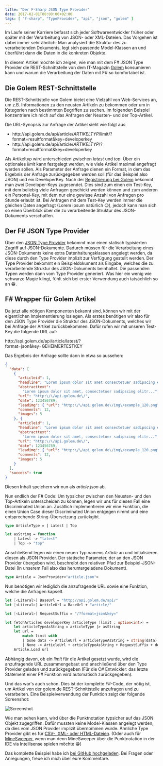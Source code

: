 ```yaml
---
title: "Der F-Sharp JSON Type Provider"
date: 2017-02-01T00:00:00+02:00
tags: [ "f-sharp", "TypeProvider", "api", "json", "golem" ]
---
```

Im Laufe seiner Karriere befasst sich jeder Softwareentwickler früher oder später mit der Verarbeitung von JSON- oder XML-Dateien. Das Vorgehen ist dabei immer sehr ähnlich: Man analysiert die Struktur des zu verarbeitenden Dokuments, legt sich passende Model-Klassen an und überführt dann die Daten in die konkreten Objekte.

In diesem Artikel möchte ich zeigen, wie man mit dem F# JSON Type Provider die REST-Schnittstelle von dem IT-Magazin [Golem](http://www.golem.de/) konsumieren kann und warum die Verarbeitung der Daten mit F# so komfortabel ist.

## Die Golem REST-Schnittstelle
Die REST-Schnittstelle von Golem bietet eine Vielzahl von Web-Services an, um z.B. Informationen zu den neusten Artikeln zu bekommen oder um in Kategorien nach bestimmten Begriffen zu suchen. Im folgenden Beispiel konzentriere ich mich auf das Anfragen der Neusten- und der Top-Artikel.

Die URL-Synopsis zur Anfrage der Artikel sieht wie folgt aus:

* ht<span>tp://api.golem.de/api/article/*ARTIKELTYP*/limit/?format=resultformat&key=developerkey
* ht<span>tp://api.golem.de/api/article/*ARTIKELTYP*/?format=resultformat&key=developerkey

Als Artikeltyp wird unterschieden zwischen *latest* und *top*. Über ein optionales *limit* kann festgelegt werden, wie viele Artikel maximal angefragt werden sollen. Als Parameter der Anfrage dienen ein Format, in dem das Ergebnis der Anfrage zurückgegeben werden soll (für das Beispiel also JSON) und ein DeveloperKey. Nach der [Registrierung bei Golem](http://api.golem.de/apimanage/index.php) bekommt man zwei Developer-Keys zugesendet. Dies sind zum einen ein Test-Key, mit dem beliebig viele Anfragen geschickt werden können und zum anderen ein Personal-Key, mit dem nur eine gewisse Anzahl von Anfragen pro Stunde erlaubt ist. Bei Anfragen mit dem Test-Key werden immer die gleichen Daten angefragt (Lorem ipsum natürlich 😉), jedoch kann man sich so einen Überblick über die zu verarbeitende Struktur des JSON-Dokuments verschaffen.

## Der F# JSON Type Provider
Über den [JSON Type Provider](http://fsharp.github.io/FSharp.Data/library/JsonProvider.html) bekommt man einen statisch typisierten Zugriff auf JSON-Dokumente. Dadurch müssen für die Verarbeitung eines JSON-Dokuments keine extra Datenhaltungsklassen angelegt werden, da diese durch den Type Provider implizit zur Verfügung gestellt werden. Der Type Provider bekommt ein Beispieldokument als Eingabe, welches die zu verarbeitende Struktur des JSON-Dokuments beinhaltet. Die passenden Typen werden dann vom Type Provider generiert. Was hier ein wenig wie schwarze Magie klingt, fühlt sich bei erster Verwendung auch tatsächlich so an 😁.

## F# Wrapper für Golem Artikel
Da jetzt alle nötigen Komponenten bekannt sind, können wir mit der eigentlichen Implementierung loslegen. Als erstes benötigen wir also für den JSON Type Provider die Struktur des JSON-Dokuments, welches wir bei Anfrage der Artikel zurückbekommen. Dafür rufen wir mit unseren Test-Key die folgende URL auf:

ht<span>tp://api.golem.de/api/article/latest/?format=json&key=GEHEIMERTESTKEY

Das Ergebnis der Anfrage sollte dann in etwa so aussehen:

```json
{
  "data": [
    {
      "articleid": 1,
      "headline": "Lorem ipsum dolor sit amet consectetuer sadipscing elitr sed",
      "abstracttext":
        "Lorem ipsum dolor sit amet, consectetuer sadipscing elitr...",
      "url": "http:\/\/api.golem.de\/",
      "date": 123456789,
      "leadimg": { "url": "http:\/\/api.golem.de\/img\/example_120.png", "height": 90, "width": 120 },
      "comments": 12,
      "images": 5
    }, {
      "articleid": 1,
      "headline": "Lorem ipsum dolor sit amet consectetuer sadipscing elitr sed",
      "abstracttext":
        "Lorem ipsum dolor sit amet, consectetuer sadipscing elitr...",
      "url": "http:\/\/api.golem.de\/",
      "date": 123456789,
      "leadimg": { "url": "http:\/\/api.golem.de\/img\/example_120.png", "height": 90, "width": 120 },
      "comments": 12,
      "images": 5
    }
  ],
  "success": true
}
```

Diesen Inhalt speichern wir nun als *article.json* ab.

Nun endlich der F# Code: Um typsicher zwischen den Neusten- und den Top-Artikeln unterscheiden zu können, legen wir uns für diesen Fall eine Discriminated Union an. Zusätlich implementieren wir eine Funktion, die einen Union Case dieser Discriminated Union entgegen nimmt und eine entsprechende String-Übersetzung zurückgibt.

```fsharp
type ArticleType = | Latest | Top 

let asString = function
    | Latest -> "latest"
    | Top -> "top"
```

Anschließend legen wir einen neuen Typ namens *Article* an und initialisieren diesen als JSON Provider. Der statische Parameter, der an den JSON Provider übergeben wird, beschreibt den relativen Pfad zur Beispiel-JSON-Datei (In unserem Fall also das heruntergeladene Dokument).

```fsharp
type Article = JsonProvider<"article.json">
```

Nun benötigen wir lediglich die anzufragende URL sowie eine Funktion, welche die Anfragen kapselt.

```fsharp
let [<Literal>] BaseUrl = "http://api.golem.de/api/"
let [<Literal>] ArticleUrl = BaseUrl + "article/"

let [<Literal>] RequestSuffix = "/?format=json&key="

let fetchArticles developerKey articleType (limit : option<int>) =
    let articleTypeAsString = articleType |> asString
    let url =
        match limit with
        | Some data -> ArticleUrl + articleTypeAsString + string(data) + RequestSuffix + developerKey
        | None -> ArticleUrl + articleTypeAsString + RequestSuffix + developerKey
    Article.Load url
```

Abhängig davon, ob ein *limit* für die Artikel gesetzt wurde, wird die anzufragende URL zusammengebaut und anschließend über den Type Provider geladen und zurückgegeben (Für die C# Entwickler: das letzte Statement einer F# Funktion wird automatisch zurückgegeben).

Und das war's auch schon. Dies ist der komplette F#-Code, der nötig ist, um Artikel von der golem.de REST-Schnittstelle anzufragen und zu verarbeiten. Eine Beispielverwendung der Funktion zeigt der folgende Screenshot:

![Screenshot](../images/jsonprovider/screenshot.png)

Wie man sehen kann, wird über die Punktnotation typsicher auf das JSON Objekt zugegriffen. Dafür mussten keine Model-Klassen angelegt werden, da dies vom JSON Provider implizit übernommen wurde. Ähnliche Type Provider gibt es für [CSV-, XML- oder HTML-Dateien](http://fsharp.github.io/FSharp.Data/index.html). (Oder auch für [MineSweeper](http://pinksquirrellabs.com/post/2014/02/02/The-MineSweeper-Type-Provider.aspx), wenn man denn MineSweeper über die Punktnotation in der IDE via Intellisense spielen möchte 😁)

Das komplette Beispiel habe ich [bei GitHub hochgeladen](https://github.com/oopbase/fsharp-golem). Bei Fragen oder Anregungen, freue ich mich über eure Kommentare.